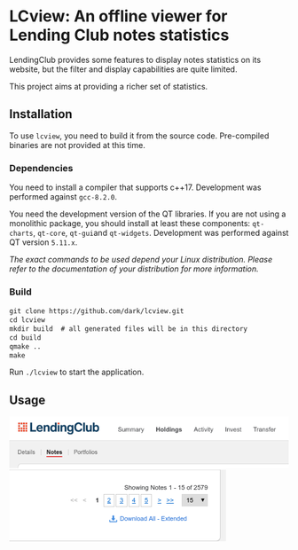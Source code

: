 # LCview: An offline viewer for Lending Club notes statistics

LendingClub provides some features to display notes statistics on its
website, but the filter and display capabilities are quite limited.

This project aims at providing a richer set of statistics.

## Installation

To use `lcview`, you need to build it from the source
code. Pre-compiled binaries are not provided at this time.

### Dependencies

You need to install a compiler that supports c++17. Development was
performed against `gcc-8.2.0`.

You need the development version of the QT libraries. If you are not
using a monolithic package, you should install at least these
components: `qt-charts`, `qt-core`, `qt-gui`and
`qt-widgets`. Development was performed against QT version `5.11.x`.

*The exact commands to be used depend your Linux distribution. Please
refer to the documentation of your distribution for more information.*


### Build

```
git clone https://github.com/dark/lcview.git
cd lcview
mkdir build  # all generated files will be in this directory
cd build
qmake ..
make
```

Run `./lcview` to start the application.

## Usage

![Step 1](docs/images/usage-step-1.png)
![Step 2](docs/images/usage-step-2.png)
